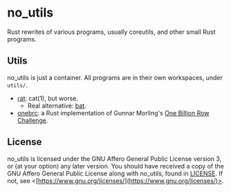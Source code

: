 # no_utils

Rust rewrites of various programs, usually coreutils, and other small Rust programs.

## Utils

no_utils is just a container. All programs are in their own workspaces, under `utils/`.

- [rat](./utils/rat/): cat(1), but worse.
    - Real alternative: [bat](https://github.com/sharkdp/bat).
- [onebrc](./utils/onebrc/): a Rust implementation of Gunnar Morling's [One Billion Row Challenge](https://www.morling.dev/blog/one-billion-row-challenge/).

## License

no_utils is licensed under the GNU Affero General Public License version 3, or (at your option) any later version. You should have received a copy of the GNU Affero General Public License along with no_utils, found in [LICENSE](./LICENSE). If not, see <[https://www.gnu.org/licenses/](https://www.gnu.org/licenses/)>.
